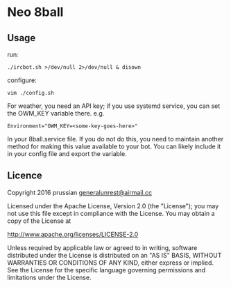 Neo 8ball
=========

Usage
-----

run:

    ./ircbot.sh >/dev/null 2>/dev/null & disown

configure:

    vim ./config.sh

For weather, you need an API key; if you use systemd service, you can set the OWM_KEY variable there. e.g.

    Environment="OWM_KEY=<some-key-goes-here>"

In your 8ball.service file.
If you do not do this, you need to maintain another method for making this value available to your bot.
You can likely include it in your config file and export the variable.

Licence
-------

Copyright 2016 prussian <generalunrest@airmail.cc>

Licensed under the Apache License, Version 2.0 (the "License");
you may not use this file except in compliance with the License.
You may obtain a copy of the License at

  <http://www.apache.org/licenses/LICENSE-2.0>

Unless required by applicable law or agreed to in writing, software
distributed under the License is distributed on an "AS IS" BASIS,
WITHOUT WARRANTIES OR CONDITIONS OF ANY KIND, either express or implied.
See the License for the specific language governing permissions and
limitations under the License.
